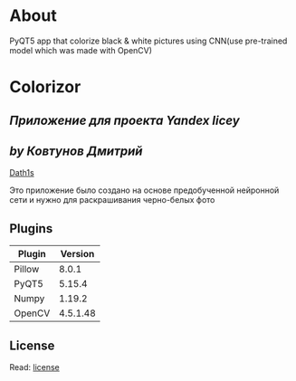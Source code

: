 # About
PyQT5 app that colorize black &amp; white pictures using CNN(use pre-trained model which was made with OpenCV)

# Colorizor
## _Приложение для проекта Yandex licey_
## _by Ковтунов Дмитрий_
[Dath1s](https://github.com/dath1s)


Это приложение было создано на основе предобученной нейронной сети
и нужно для раскрашивания черно-белых фото


## Plugins

| Plugin | Version |
| ------ | ------ |
| Pillow | 8.0.1 |
| PyQT5 | 5.15.4 |
| Numpy | 1.19.2 |
| OpenCV | 4.5.1.48 |


## License
Read: [license]

[//]:#
   [license]: <https://github.com/dath1s/colorizor/blob/main/LICENSE>
